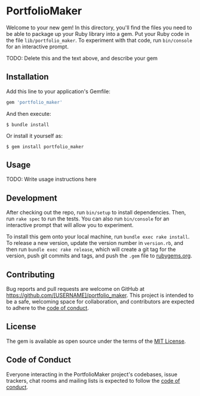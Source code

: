 # PortfolioMaker

Welcome to your new gem! In this directory, you'll find the files you need to be able to package up your Ruby library into a gem. Put your Ruby code in the file `lib/portfolio_maker`. To experiment with that code, run `bin/console` for an interactive prompt.

TODO: Delete this and the text above, and describe your gem

## Installation

Add this line to your application's Gemfile:

```ruby
gem 'portfolio_maker'
```

And then execute:

    $ bundle install

Or install it yourself as:

    $ gem install portfolio_maker

## Usage

TODO: Write usage instructions here

## Development

After checking out the repo, run `bin/setup` to install dependencies. Then, run `rake spec` to run the tests. You can also run `bin/console` for an interactive prompt that will allow you to experiment.

To install this gem onto your local machine, run `bundle exec rake install`. To release a new version, update the version number in `version.rb`, and then run `bundle exec rake release`, which will create a git tag for the version, push git commits and tags, and push the `.gem` file to [rubygems.org](https://rubygems.org).

## Contributing

Bug reports and pull requests are welcome on GitHub at https://github.com/[USERNAME]/portfolio_maker. This project is intended to be a safe, welcoming space for collaboration, and contributors are expected to adhere to the [code of conduct](https://github.com/[USERNAME]/portfolio_maker/blob/master/CODE_OF_CONDUCT.md).


## License

The gem is available as open source under the terms of the [MIT License](https://opensource.org/licenses/MIT).

## Code of Conduct

Everyone interacting in the PortfolioMaker project's codebases, issue trackers, chat rooms and mailing lists is expected to follow the [code of conduct](https://github.com/[USERNAME]/portfolio_maker/blob/master/CODE_OF_CONDUCT.md).
